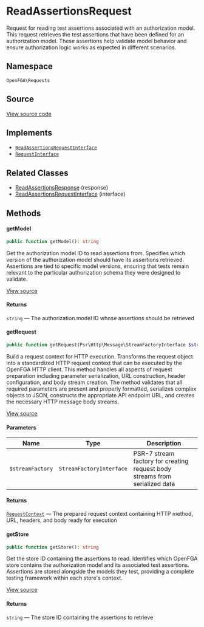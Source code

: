 # ReadAssertionsRequest

Request for reading test assertions associated with an authorization model. This request retrieves the test assertions that have been defined for an authorization model. These assertions help validate model behavior and ensure authorization logic works as expected in different scenarios.

## Namespace
`OpenFGA\Requests`

## Source
[View source code](https://github.com/evansims/openfga-php/blob/main/src/Requests/ReadAssertionsRequest.php)

## Implements
* [`ReadAssertionsRequestInterface`](ReadAssertionsRequestInterface.md)
* [`RequestInterface`](RequestInterface.md)

## Related Classes
* [ReadAssertionsResponse](Responses/ReadAssertionsResponse.md) (response)
* [ReadAssertionsRequestInterface](Requests/ReadAssertionsRequestInterface.md) (interface)

## Methods

#### getModel

```php
public function getModel(): string
```

Get the authorization model ID to read assertions from. Specifies which version of the authorization model should have its assertions retrieved. Assertions are tied to specific model versions, ensuring that tests remain relevant to the particular authorization schema they were designed to validate.

[View source](https://github.com/evansims/openfga-php/blob/main/src/Requests/ReadAssertionsRequest.php#L56)

#### Returns
`string` — The authorization model ID whose assertions should be retrieved
#### getRequest

```php
public function getRequest(Psr\Http\Message\StreamFactoryInterface $streamFactory): OpenFGA\Network\RequestContext
```

Build a request context for HTTP execution. Transforms the request object into a standardized HTTP request context that can be executed by the OpenFGA HTTP client. This method handles all aspects of request preparation including parameter serialization, URL construction, header configuration, and body stream creation. The method validates that all required parameters are present and properly formatted, serializes complex objects to JSON, constructs the appropriate API endpoint URL, and creates the necessary HTTP message body streams.

[View source](https://github.com/evansims/openfga-php/blob/main/src/Requests/ReadAssertionsRequest.php#L65)

#### Parameters
| Name | Type | Description |
|------|------|-------------|
| `$streamFactory` | `StreamFactoryInterface` | PSR-7 stream factory for creating request body streams from serialized data |

#### Returns
[`RequestContext`](Network/RequestContext.md) — The prepared request context containing HTTP method, URL, headers, and body ready for execution
#### getStore

```php
public function getStore(): string
```

Get the store ID containing the assertions to read. Identifies which OpenFGA store contains the authorization model and its associated test assertions. Assertions are stored alongside the models they test, providing a complete testing framework within each store&#039;s context.

[View source](https://github.com/evansims/openfga-php/blob/main/src/Requests/ReadAssertionsRequest.php#L77)

#### Returns
`string` — The store ID containing the assertions to retrieve
